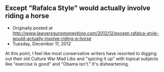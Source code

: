 ## Except "Rafalca Style" would actually involve riding a horse

 * Originally posted at http://www.lawyersgunsmoneyblog.com/2012/12/except-rafalca-style-would-actually-involve-riding-a-horse
 * Tuesday, December 11, 2012

At this point, I feel like most conservative writers have resorted to digging out their old Culture War Mad Libs and "spicing it up" with topical subjects like "exercise is good" and "Obama isn't." It's disheartening.